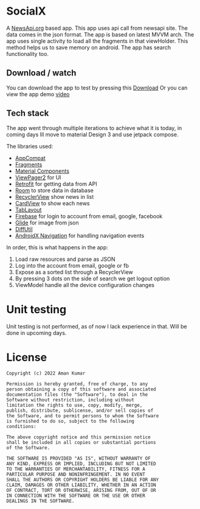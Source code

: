 # SocialX

A [NewsApi.org](https://newsapi.org/) based app. This app uses api call from newsapi site. The data comes in the json format. The app is based on latest MVVM arch. The app uses single activity to load all the fragments in that viewHolder. This method helps us to save memory on android. The app has search functionality too.

## Download / watch
You can download the app to test by pressing this [Download](https://github.com/FireLord/socialx/raw/master/app-debug.apk)
Or you can view the app demo [video](https://github.com/FireLord/socialx/raw/master/screen-20220529-152000.mp4)

## Tech stack

The app went through multiple iterations to achieve what it is today, in coming days Ill move to material Design 3 and use jetpack compose.

The libraries used:

- [AppCompat](https://developer.android.com/jetpack/androidx/releases/appcompat) 
- [Fragments](https://developer.android.com/jetpack/androidx/releases/fragment) 
- [Material Components](https://material.io/develop/android) 
- [ViewPager2](https://developer.android.com/jetpack/androidx/releases/viewpager2) for UI
- [Retrofit](https://github.com/square/retrofit) for getting data from API
- [Room](https://developer.android.com/jetpack/androidx/releases/room) to store data in database
- [RecyclerView](https://developer.android.com/jetpack/androidx/releases/recyclerview) show news in list
- [CardView](https://developer.android.com/reference/androidx/cardview/widget/CardView) to show each news
- [TabLayout](https://developer.android.com/reference/com/google/android/material/tabs/TabLayout)
- [Firebase](https://firebase.google.com/) for login to account from email, google, facebook
- [Glide](https://bumptech.github.io/glide/doc/download-setup.html) for image from json
- [DiffUtil](https://developer.android.com/reference/androidx/recyclerview/widget/DiffUtil)
- [AndroidX Navigation](https://developer.android.com/guide/navigation) for handling navigation events

In order, this is what happens in the app:

1. Load raw resources and parse as JSON
2. Log into the account from email, google or fb
3. Expose as a sorted list through a RecyclerView
4. By pressing 3 dots on the side of search we get logout option
5. ViewModel handle all the device configuration changes

# Unit testing
Unit testing is not performed, as of now I lack experience in that. Will be done in upcoming days.

# License

```
Copyright (c) 2022 Aman Kumar

Permission is hereby granted, free of charge, to any
person obtaining a copy of this software and associated
documentation files (the "Software"), to deal in the
Software without restriction, including without
limitation the rights to use, copy, modify, merge,
publish, distribute, sublicense, and/or sell copies of
the Software, and to permit persons to whom the Software
is furnished to do so, subject to the following
conditions:

The above copyright notice and this permission notice
shall be included in all copies or substantial portions
of the Software.

THE SOFTWARE IS PROVIDED "AS IS", WITHOUT WARRANTY OF
ANY KIND, EXPRESS OR IMPLIED, INCLUDING BUT NOT LIMITED
TO THE WARRANTIES OF MERCHANTABILITY, FITNESS FOR A
PARTICULAR PURPOSE AND NONINFRINGEMENT. IN NO EVENT
SHALL THE AUTHORS OR COPYRIGHT HOLDERS BE LIABLE FOR ANY
CLAIM, DAMAGES OR OTHER LIABILITY, WHETHER IN AN ACTION
OF CONTRACT, TORT OR OTHERWISE, ARISING FROM, OUT OF OR
IN CONNECTION WITH THE SOFTWARE OR THE USE OR OTHER
DEALINGS IN THE SOFTWARE.
```